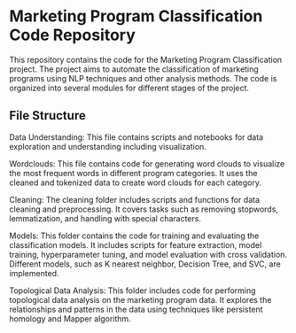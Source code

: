 # Marketing Program Classification Code Repository
This repository contains the code for the Marketing Program Classification project. The project aims to automate the classification of marketing programs using NLP techniques and other analysis methods. The code is organized into several modules for different stages of the project.

## File Structure
Data Understanding: This file contains scripts and notebooks for data exploration and understanding including visualization. 

Wordclouds: This file contains code for generating word clouds to visualize the most frequent words in different program categories. It uses the cleaned and tokenized data to create word clouds for each category.

Cleaning: The cleaning folder includes scripts and functions for data cleaning and preprocessing. It covers tasks such as removing stopwords, lemmatization, and handling with special characters.

Models: This folder contains the code for training and evaluating the classification models. It includes scripts for feature extraction, model training, hyperparameter tuning, and model evaluation with cross validation. Different models, such as K nearest neighbor, Decision Tree, and SVC, are implemented.

Topological Data Analysis: This folder includes code for performing topological data analysis on the marketing program data. It explores the relationships and patterns in the data using techniques like persistent homology and Mapper algorithm.

